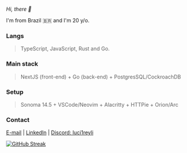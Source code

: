 *Hi, there 👋*

I'm from Brazil 🇧🇷 and I'm 20 y/o.

### Langs

> TypeScript, JavaScript, Rust and Go.

### Main stack

> NextJS (front-end) + Go (back-end) + PostgresSQL/CockroachDB

### Setup

> Sonoma 14.5 + VSCode/Neovim + Alacritty + HTTPie + Orion/Arc

### Contact
[E-mail](mailto:lucioandradejr@gmail.com) | [LinkedIn](https://linkedin.com/in/lucioandradejr) | [Discord: luci1reyli](https://discord.gg/nM3dsTuT)

[![GitHub Streak](https://streak-stats.demolab.com/?user=lucioreyli&theme=dark)](https://git.io/streak-stats)
